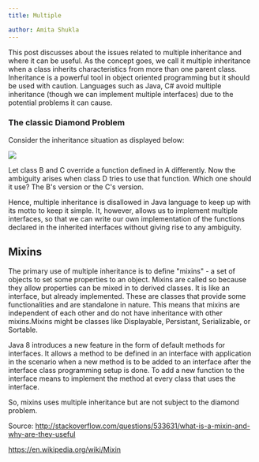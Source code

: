 ```yaml
---
title: Multiple

author: Amita Shukla
---
```



This post discusses about the issues related to multiple inheritance and where it can be useful. 
As the concept goes, we call it multiple inheritance when a class inherits characteristics from more than one parent class. 
Inheritance is a powerful tool in object oriented programming but it should be used with caution. Languages such as Java, C# avoid multiple inheritance (though we can implement multiple interfaces) due to the potential problems it can cause. 
 


### The classic Diamond Problem

Consider the inheritance situation as displayed below:

 


[![](https://4.bp.blogspot.com/-YvYw4MTsW64/VtHTSpQa6oI/AAAAAAAAAx4/AqK0ZjxpPZkdING188Hek_mRRGcJkQ4WgCKgB/s1600/Diamond%252BProblem.png)](https://4.bp.blogspot.com/-YvYw4MTsW64/VtHTSpQa6oI/AAAAAAAAAx4/AqK0ZjxpPZkdING188Hek_mRRGcJkQ4WgCKgB/s1600/Diamond%252BProblem.png)

 


 


Let class B and C override a function defined in A differently. Now the ambiguity arises when class D tries to use that function. Which one should it use? The B's version or the C's version.

 


Hence, multiple inheritance is disallowed in Java language to keep up with its motto to keep it simple. It, however, allows us to implement multiple interfaces, so that we can write our own implementation of the functions declared in the inherited interfaces without giving rise to any ambiguity.

 


## Mixins

The primary use of multiple inheritance is to define \"mixins\" - a set of objects to set some properties to an object. Mixins are called so because they allow properties can be mixed in to derived classes. It is like an interface, but already implemented. These are classes that provide some functionalities and are standalone in nature. This means that mixins are independent of each other and do not have inheritance with other mixins.Mixins might be classes like Displayable, Persistant, Serializable, or Sortable.

Java 8 introduces a new feature in the form of default methods for interfaces. It allows a method to be defined in an interface with application in the scenario when a new method is to be added to an interface after the interface class programming setup is done. To add a new function to the interface means to implement the method at every class that uses the interface.

 


So, mixins uses multiple inheritance but are not subject to the diamond problem.

 


Source: <http://stackoverflow.com/questions/533631/what-is-a-mixin-and-why-are-they-useful>

<https://en.wikipedia.org/wiki/Mixin>

